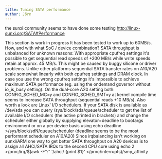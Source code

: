 ```yaml
---
title: Tuning SATA performance
author: Jörn
---
```

the sunxi community seems to have done some testing http://linux-sunxi.org/SATA#Performance

This section is work in progress
It has been tested to work up to 60MB/s. How, and with what SoC / device combination?
SATA throughput is unbalanced for unknown reasons: With appropriate cpufreq settings it's possible to get sequential read speeds of +200 MB/s while write speeds retain at approx. 45 MB/s. This might be caused by buggy silicone or driver problems.
Unlike other platforms sequential SATA transfer rates on A10/A20 scale somewhat linearly with both cpufreq settings and DRAM clock. In case you use the wrong cpufreq settings it's impossible to achieve maximum SATA performance (eg. using the ondemand governor without io_is_busy setting).
On the dual-core A20 setting both CONFIG_SCHED_MC=y and CONFIG_SCHED_SMT=y at kernel compile time seems to increase SATA throughput (sequential reads +10 MB/s).
Also worth a look are Linux' I/O schedulers. If your SATA disk is available as /dev/sda you can query /sys/block/sda/queue/scheduler to get the list of available I/O schedulers (the active printed in brackets) and change the scheduler either globally by supplying elevator=deadline to bootargs environment or on a per device basis using echo deadline >/sys/block/sdN/queue/scheduler (deadline seems to be the most performant scheduler on A10/A20)
Since irqbalancing isn't working on sunxi/ARM one way to get better SATA throughput on A20 devices is to assign all AHCI/SATA IRQs to the second CPU core using
echo 2 >/proc/irq/$(awk -F":" '/ahci/ {print $1}' </proc/interrupts)/smp_affinity
